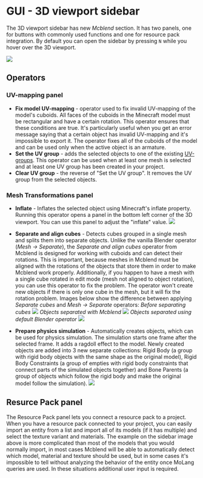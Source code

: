 # GUI - 3D viewport sidebar
The 3D viewport sidebar has new *Mcblend* section. It has two panels, one for
buttons with commonly used functions and one for resource pack integration.
By default you can open the sidebar by pressing `N` while you hover over the
3D viewport.

![](/mcblend/img/side_panel.png)

## Operators
### UV-mapping panel
- **Fix model UV-mapping** - operator used to fix invalid UV-mapping of the model's 
  cuboids. All faces of the cuboids in the Minecraft model must
  be rectangular and have a certain rotation. This operator ensures that these
  conditions are true. It's particularly useful when you get an error message
  saying that a certain object has invalid UV-mapping and it's impossible to
  export it. The operator fixes all of the cuboids of the model and can be used
  only when the active object is an armature.
- **Set the UV group** - adds the selected objects to one of the existing
  [UV-groups](/mcblend/uv_groups). This operator can be used when at least one
  mesh is selected and at least one UV group has been created in your project.
- **Clear UV group** - the reverse of "Set the UV group". It removes the UV group
  from the selected objects.

### Mesh Transformations panel
- **Inflate** - Inflates the selected object using Minecraft's inflate property.
  Running this operator opens a panel in the bottom left corner of the 3D
  viewport. You can use this panel to adjust the "inflate" value.
  ![](/mcblend/img/inflate_redo_panel.png)
- **Separate and align cubes** - Detects cubes grouped in a
  single mesh and splits them into separate objects. Unlike the vanilla
  Blender operator (*Mesh -> Separate*), the *Separate and align cubes* operator
  from Mcblend is designed for working with cuboids and can detect their
  rotations. This is important, because meshes in Mcblend must be aligned with
  the rotations of the objects that store them in order to make Mcblend work
  properly. Additionally, if you happen to have a mesh with a single cube rotated
  in edit mode (mesh not aligned to object rotation), you can use this operator
  to fix the problem. The operator won't create new objects if there is only
  one cube in the mesh, but it will fix the rotation problem.
  Images below show the difference between applying *Separate cubes* and
  *Mesh -> Separate* operators:
  *Before separating cubes*
  ![](/mcblend/img/separate_cubes_before.png)
  *Objects separated with Mcblend*
  ![](/mcblend/img/separate_cubes_after.png)
  *Objects separated using default Blender operator*
  ![](/mcblend/img/separate_cubes_using_mesh_separate.png)

- **Prepare physics simulation** - Automatically creates objects,
  which can be used for physics simulation. The simulation starts one frame after
  the selected frame. It adds a ragdoll effect to the model. Newly created
  objects are added into 3 new separate collections: Rigid Body (a group
  with rigid body objects with the same shape as the original model), Rigid
  Body Constraints (a group of empties with rigid body constraints that
  connect parts of the simulated objects together) and Bone Parents (a group
  of objects which follow the rigid body and make the original model follow
  the simulation).
  ![](/mcblend/img/physics.png)

## Resurce Pack panel
The Resource Pack panel lets you connect a resource pack to a project. When
you have a resource pack connected to your project, you can easily import an entity
from a list and import all of its models (if it has multiple) and select
the texture variant and materials. The example on the sidebar
image above is more complicated than most of the models that you would 
normally import, in most cases Mcblend will be able to automatically detect
which model, material and texture should be used, but in some cases it's
impossible to tell without analyzing the behavior of the entity once MoLang queries
are used. In these situations additional user input is required.
